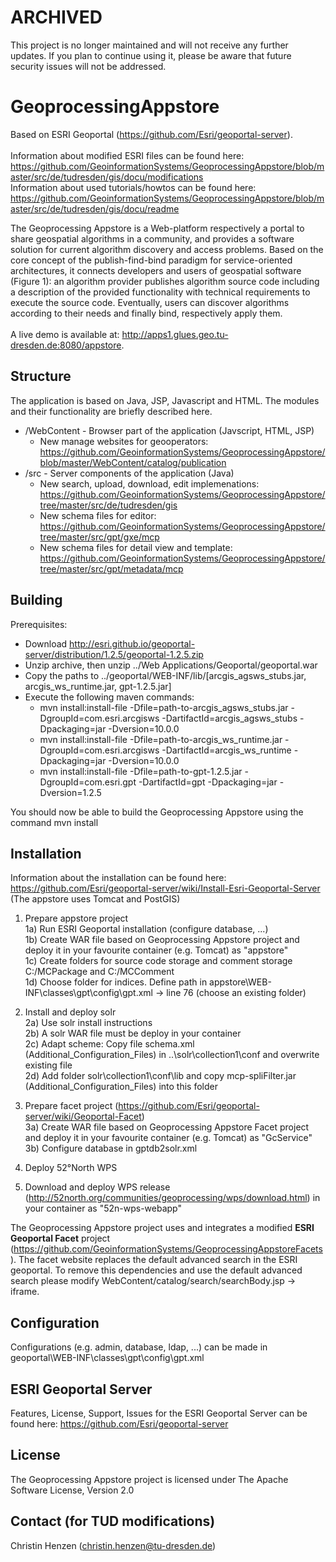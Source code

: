 # ARCHIVED

This project is no longer maintained and will not receive any further updates. If you plan to continue using it, please be aware that future security issues will not be addressed.

# GeoprocessingAppstore 

Based on ESRI Geoportal (https://github.com/Esri/geoportal-server).<br/><br/>
Information about modified ESRI files can be found here: https://github.com/GeoinformationSystems/GeoprocessingAppstore/blob/master/src/de/tudresden/gis/docu/modifications<br/>
Information about used tutorials/howtos can be found here: https://github.com/GeoinformationSystems/GeoprocessingAppstore/blob/master/src/de/tudresden/gis/docu/readme<br/>

The Geoprocessing Appstore is a Web-platform respectively a portal to share geospatial algorithms in a community, and provides a software solution for current algorithm discovery and access problems. Based on the core concept of the publish-find-bind paradigm for service-oriented architectures, it connects developers and users of geospatial software (Figure 1): an algorithm provider publishes algorithm source code including a description of the provided functionality with technical requirements to execute the source code. Eventually, users can discover algorithms according to their needs and finally bind, respectively apply them. <br/><br/>
A live demo is available at: http://apps1.glues.geo.tu-dresden.de:8080/appstore.

## Structure

The application is based on Java, JSP, Javascript and HTML. The modules and their functionality are briefly described here.

* /WebContent - Browser part of the application (Javscript, HTML, JSP)
  * New manage websites for geooperators: https://github.com/GeoinformationSystems/GeoprocessingAppstore/blob/master/WebContent/catalog/publication
* /src - Server components of the application (Java)
  * New search, upload, download, edit implemenations: https://github.com/GeoinformationSystems/GeoprocessingAppstore/tree/master/src/de/tudresden/gis
  * New schema files for editor: https://github.com/GeoinformationSystems/GeoprocessingAppstore/tree/master/src/gpt/gxe/mcp
  * New schema files for detail view and template: https://github.com/GeoinformationSystems/GeoprocessingAppstore/tree/master/src/gpt/metadata/mcp

## Building

Prerequisites: 
* Download http://esri.github.io/geoportal-server/distribution/1.2.5/geoportal-1.2.5.zip
* Unzip archive, then unzip ../Web Applications/Geoportal/geoportal.war
* Copy the paths to ../geoportal/WEB-INF/lib/[arcgis_agsws_stubs.jar, arcgis_ws_runtime.jar, gpt-1.2.5.jar]
* Execute the following maven commands:
  * mvn install:install-file -Dfile=path-to-arcgis_agsws_stubs.jar -DgroupId=com.esri.arcgisws -DartifactId=arcgis_agsws_stubs -Dpackaging=jar -Dversion=10.0.0
  * mvn install:install-file -Dfile=path-to-arcgis_ws_runtime.jar -DgroupId=com.esri.arcgisws -DartifactId=arcgis_ws_runtime -Dpackaging=jar -Dversion=10.0.0
  * mvn install:install-file -Dfile=path-to-gpt-1.2.5.jar -DgroupId=com.esri.gpt -DartifactId=gpt -Dpackaging=jar -Dversion=1.2.5

You should now be able to build the Geoprocessing Appstore using the command mvn install 
  
## Installation

Information about the installation can be found here:
https://github.com/Esri/geoportal-server/wiki/Install-Esri-Geoportal-Server
(The appstore uses Tomcat and PostGIS)

1) Prepare appstore project <br/>
1a) Run ESRI Geoportal installation (configure database, ...) <br/>
1b) Create WAR file based on Geoprocessing Appstore project and deploy it in your favourite container (e.g. Tomcat) as "appstore" <br/>
1c) Create folders for source code storage and comment storage C:/MCPackage and C:/MCComment <br/>
1d) Choose folder for indices. Define path in appstore\WEB-INF\classes\gpt\config\gpt.xml -> line 76 (choose an existing folder) <br/>

2) Install and deploy solr <br/>
2a) Use solr install instructions <br/>
2b) A solr WAR file must be deploy in your container <br/>
2c) Adapt scheme: Copy file schema.xml (Additional_Configuration_Files) in ..\solr\collection1\conf and overwrite existing file <br/>
2d) Add folder solr\collection1\conf\lib and copy mcp-spliFilter.jar (Additional_Configuration_Files) into this folder <br/>

3) Prepare facet project (https://github.com/Esri/geoportal-server/wiki/Geoportal-Facet) <br/>
3a) Create WAR file based on Geoprocessing Appstore Facet project and deploy it in your favourite container (e.g. Tomcat) as "GcService" <br/>
3b) Configure database in gptdb2solr.xml <br/> 

4) Deploy 52°North WPS <br/>
41) Download and deploy WPS release (http://52north.org/communities/geoprocessing/wps/download.html) in your container as "52n-wps-webapp" <br/>
 
The Geoprocessing Appstore project uses and integrates a modified <b>ESRI Geoportal Facet</b> project (https://github.com/GeoinformationSystems/GeoprocessingAppstoreFacets). The facet website replaces the default advanced search in the ESRI geoportal. To remove this dependencies and use the default advanced search please modify WebContent/catalog/search/searchBody.jsp -> iframe.

## Configuration

Configurations (e.g. admin, database, ldap, ...) can be made in geoportal\WEB-INF\classes\gpt\config\gpt.xml

## ESRI Geoportal Server

Features, License, Support, Issues for the ESRI Geoportal Server can be found here: https://github.com/Esri/geoportal-server

## License

The Geoprocessing Appstore project is licensed under The Apache Software License, Version 2.0

## Contact (for TUD modifications)

Christin Henzen (christin.henzen@tu-dresden.de)
